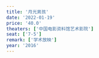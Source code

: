 ```yaml
---
title: '月光男孩'
date: '2022-01-19'
price: '40.0'
theaters: ['中国电影资料馆艺术影院']
seat: ['7-5']
remark: ['学术放映']
year: '2016'
---
```

